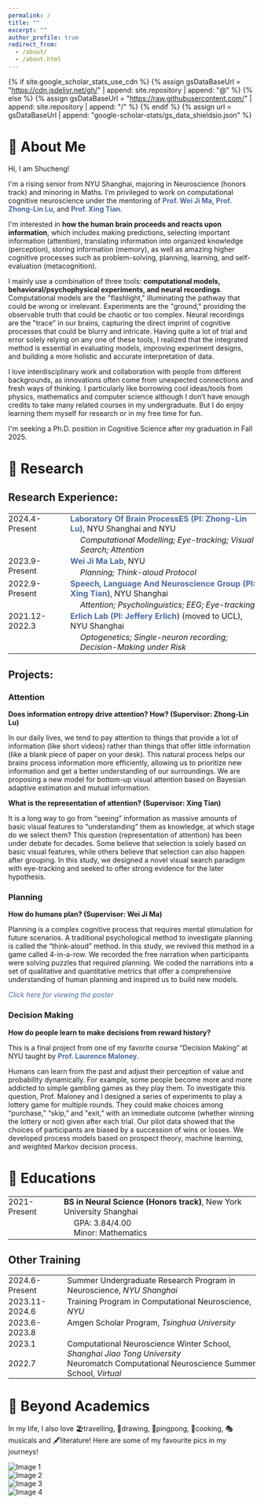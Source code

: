 ```yaml
---
permalink: /
title: ""
excerpt: ""
author_profile: true
redirect_from: 
  - /about/
  - /about.html
---
```


{% if site.google_scholar_stats_use_cdn %}
{% assign gsDataBaseUrl = "https://cdn.jsdelivr.net/gh/" | append: site.repository | append: "@" %}
{% else %}
{% assign gsDataBaseUrl = "https://raw.githubusercontent.com/" | append: site.repository | append: "/" %}
{% endif %}
{% assign url = gsDataBaseUrl | append: "google-scholar-stats/gs_data_shieldsio.json" %}

<span class='anchor' id='about-me'></span>
# 👋 About Me
Hi, I am Shucheng! 

I'm a rising senior from NYU Shanghai, majoring in Neuroscience (honors track) and minoring in Maths. I’m privileged to work on computational cognitive neuroscience under the mentoring of <strong style="color: #4b6aa1;"><a href="https://as.nyu.edu/faculty/weiji-ma.html" style="color: #4b6aa1; text-decoration: none;">Prof. Wei Ji Ma</a></strong>, <strong style="color: #4b6aa1;"><a href="https://shanghai.nyu.edu/academics/faculty/directory/zhong-lin-lu" style="color: #4b6aa1; text-decoration: none;">Prof. Zhong-Lin Lu</a></strong>, and <strong style="color: #4b6aa1;"><a href="https://shanghai.nyu.edu/academics/faculty/directory/xing-tian" style="color: #4b6aa1; text-decoration: none;">Prof. Xing Tian</a></strong>.

I'm interested in **how the human brain proceeds and reacts upon information**, which includes making predictions, selecting important information (attention), translating information into organized knowledge (perception), storing information (memory), as well as amazing higher cognitive processes such as problem-solving, planning, learning, and self-evaluation (metacognition).

I mainly use a combination of three tools: **computational models, behavioral/psychophysical experiments, and neural recordings**. Computational models are the "flashlight," illuminating the pathway that could be wrong or irrelevant.
Experiments are the "ground," providing the observable truth that could be chaotic or too complex. Neural recordings are the "trace" in our brains, capturing the direct imprint of cognitive processes that could be blurry and intricate. Having quite a lot of trial and error solely relying on any one of these tools, I realized that the integrated method is essential in evaluating models, improving experiment designs, and building a more holistic and accurate interpretation of data.

I love interdisciplinary work and collaboration with people from different backgrounds, as innovations often come from unexpected connections and fresh ways of thinking. I particularly like borrowing cool ideas/tools from physics, mathematics and computer science although I don’t have enough credits to take many related courses in my undergraduate. But I do enjoy learning them myself for research or in my free time for fun.

I'm seeking a Ph.D. position in Cognitive Science after my graduation in Fall 2025.

<span class='anchor' id='-research'></span>
# 📝 Research 
## Research Experience:
<table style="border-collapse: collapse; width: 100%; border: none; margin-top: 20px;">
  <tr style="border: none;">
    <td style="padding: 0 20px 3px 0; vertical-align: top; border: none;">2024.4-Present</td>
    <td style="padding: 0; vertical-align: top; border: none;">
      <strong style="color: #4b6aa1;"><a href="https://lobes.osu.edu/staff.php" style="color: #4b6aa1; text-decoration: none;">Laboratory Of Brain ProcessES (PI: Zhong-Lin Lu)</a></strong>, NYU Shanghai and NYU<br>
      <ul style="margin: 3px 0; padding-left: 20px; list-style: none;">
        <li style="margin: 0;"><em>Computational Modelling; Eye-tracking; Visual Search; Attention</em></li>
      </ul>
    </td>
  </tr>
  <tr style="border: none;">
    <td style="padding: 0 20px 3px 0; vertical-align: top; border: none;">2023.9-Present</td>
    <td style="padding: 0; vertical-align: top; border: none;">
      <strong style="color: #4b6aa1;"><a href="https://www.cns.nyu.edu/malab/" style="color: #4b6aa1; text-decoration: none;">Wei Ji Ma Lab</a></strong>, NYU<br>
      <ul style="margin: 3px 0; padding-left: 20px; list-style: none;">
        <li style="margin: 0;"><em>Planning; Think-aloud Protocol</em></li>
      </ul>
    </td>
  </tr>
  <tr style="border: none;">
    <td style="padding: 0 20px 3px 0; vertical-align: top; border: none;">2022.9-Present</td>
    <td style="padding: 0; vertical-align: top; border: none;">
      <strong style="color: #4b6aa1;"><a href="https://slangscience.github.io/slang/" style="color: #4b6aa1; text-decoration: none;">Speech, Language And Neuroscience Group (PI: Xing Tian)</a></strong>, NYU Shanghai<br>
      <ul style="margin: 3px 0; padding-left: 20px; list-style: none;">
        <li style="margin: 0;"><em>Attention; Psycholinguistics; EEG; Eye-tracking</em></li>
      </ul>
    </td>
  </tr>
  <tr style="border: none;">
    <td style="padding: 0 20px 0 0; vertical-align: top; border: none;">2021.12-2022.3</td>
    <td style="padding: 0; vertical-align: top; border: none;">
      <strong style="color: #4b6aa1;"><a href="https://www.sainsburywellcome.org/web/groups/erlich-lab" style="color: #4b6aa1; text-decoration: none;">Erlich Lab (PI: Jeffery Erlich)</a></strong> (moved to UCL), NYU Shanghai<br>
      <ul style="margin: 3px 0; padding-left: 20px; list-style: none;">
        <li style="margin: 0;"><em>Optogenetics; Single-neuron recording; Decision-Making under Risk</em></li>
      </ul>
    </td>
  </tr>
</table>
  
## Projects:
### Attention
**Does information entropy drive attention? How? (Supervisor: Zhong-Lin Lu)**

In our daily lives, we tend to pay attention to things that provide a lot of information (like short videos) rather than things that offer little information (like a blank piece of paper on your desk). This natural process helps our brains process information more efficiently, allowing us to prioritize new information and get a better understanding of our surroundings. We are proposing a new model for bottom-up visual attention based on Bayesian adaptive estimation and mutual information.


**What is the representation of attention? (Supervisor: Xing Tian)**

It is a long way to go from “seeing” information as massive amounts of basic visual features to “understanding” them as knowledge, at which stage do we select them? This question (representation of attention) has been under debate for decades. Some believe that selection is solely based on basic visual features, while others believe that selection can also happen after grouping. In this study, we designed a novel visual search paradigm with eye-tracking and seeked to offer strong evidence for the later hypothesis.


### Planning
**How do humans plan? (Supervisor: Wei Ji Ma)**

Planning is a complex cognitive process that requires mental stimulation for future scenarios. A traditional psychological method to investigate planning is called the “think-aloud” method. In this study, we revived this method in a game called 4-in-a-row. We recorded the free narration when participants were solving puzzles that required planning. We coded the narrations into a set of qualitative and quantitative metrics that offer a comprehensive understanding of human planning and inspired us to build new models.

<em style="color: #4b6aa1;"><a href="\docs\thinkaloud_poster.pdf" style="color: #4b6aa1; text-decoration: none;" target="_blank">Click here for viewing the poster</a></em>

### Decision Making
**How do people learn to make decisions from reward history?**

This is a final project from one of my favorite course “Decision Making” at NYU taught by <strong style="color: #4b6aa1;"><a href="https://as.nyu.edu/faculty/laurence-thomas-maloney.html" style="color: #4b6aa1; text-decoration: none;">Prof. Laurence Maloney</a></strong>.

Humans can learn from the past and adjust their perception of value and probability dynamically. For example, some people become more and more addicted to simple gambling games as they play them. To investigate this question, Prof. Maloney and I designed a series of experiments to play a lottery game for multiple rounds. They could make choices among “purchase,” “skip,” and "exit,” with an immediate outcome (whether winning the lottery or not) given after each trial. Our pilot data showed that the choices of participants are biased by a succession of wins or losses. We developed process models based on prospect theory, machine learning, and weighted Markov decision process.


<span class='anchor' id='-educations'></span>
# 📖 Educations
<table style="border-collapse: collapse; width: 100%; border: none; margin-top: 20px;">
  <tr style="border: none;">
    <td style="padding: 0 20px 3px 0; vertical-align: top; border: none;">2021-Present</td>
    <td style="padding: 0; vertical-align: top; border: none;">
      <strong>BS in Neural Science (Honors track)</strong>, New York University Shanghai
      <ul style="margin: 3px 0; padding-left: 20px; list-style: none;">
        <li style="margin: 0;">GPA: 3.84/4.00</li>
        <li style="margin: 0;">Minor: Mathematics</li>
      </ul>
    </td>
  </tr>
</table>

## Other Training
<table style="border-collapse: collapse; width: 100%; border: none;">
  <tr style="border: none;">
    <td style="padding: 0 10px 3px 0; vertical-align: top; border: none;">2024.6-Present</td>
    <td style="padding: 0; vertical-align: top; border: none;">Summer Undergraduate Research Program in Neuroscience, <em>NYU Shanghai</em></td>
  </tr>
  <tr style="border: none;">
    <td style="padding: 0 10px 3px 0; vertical-align: top; border: none;">2023.11-2024.6</td>
    <td style="padding: 0; vertical-align: top; border: none;">Training Program in Computational Neuroscience, <em>NYU</em></td>
  </tr>
  <tr style="border: none;">
    <td style="padding: 0 10px 3px 0; vertical-align: top; border: none;">2023.6-2023.8</td>
    <td style="padding: 0; vertical-align: top; border: none;">Amgen Scholar Program, <em>Tsinghua University</em></td>
  </tr>
  <tr style="border: none;">
    <td style="padding: 0 10px 3px 0; vertical-align: top; border: none;">2023.1</td>
    <td style="padding: 0; vertical-align: top; border: none;">Computational Neuroscience Winter School, <em>Shanghai Jiao Tong University</em></td>
  </tr>
  <tr style="border: none;">
    <td style="padding: 0 10px 0 0; vertical-align: top; border: none;">2022.7</td>
    <td style="padding: 0; vertical-align: top; border: none;">Neuromatch Computational Neuroscience Summer School, <em>Virtual</em></td>
  </tr>
</table>

<span class='anchor' id='-beyond-academics'></span>
# 💬 Beyond Academics
In my life, I also love 🏖️travelling, 🎨drawing, 🏓pingpong, 🍳cooking, 🎭musicals and 🖋️literature!
Here are some of my favourite pics in my journeys!
<div class="gallery">
    <div class="gallery-item">
        <img src="\images\image1.JPG" alt="Image 1">
    </div>
    <div class="gallery-item">
        <img src="\images\image2.JPG" alt="Image 2">
    </div>
    <div class="gallery-item">
        <img src="\images\image3.JPG" alt="Image 3">
    </div>
    <div class="gallery-item">
        <img src="\images\image4.JPG" alt="Image 4">
    </div>
    <!-- Add more images as needed -->
</div>
